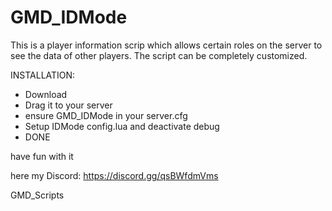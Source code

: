 # GMD_IDMode

This is a player information scrip which allows certain roles on the server to see the data of other players. The script can be completely customized.

INSTALLATION: 
- Download
- Drag it to your server
- ensure GMD_IDMode in your server.cfg
- Setup IDMode config.lua and deactivate debug
- DONE 

have fun with it 

here my Discord: https://discord.gg/qsBWfdmVms

GMD_Scripts
